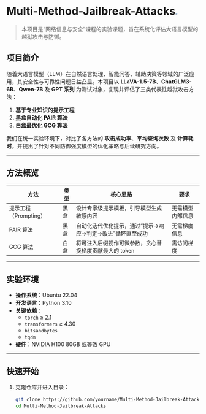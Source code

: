 # Multi-Method-Jailbreak-Attacks<img src="Figures/大模型.svg" alt="icon" width="5" height="5" />



> 本项目是“网络信息与安全”课程的实验课题，旨在系统化评估大语言模型的越狱攻击与防御。

## 项目简介

随着大语言模型（LLM）在自然语言处理、智能问答、辅助决策等领域的广泛应用，其安全性与可靠性问题日益凸显。本项目以 **LLaVA-1.5-7B**、**ChatGLM3-6B**、**Qwen-7B** 及 **GPT 系列** 为测试对象，复现并评估了三类代表性越狱攻击方法：  
1. **基于专业知识的提示工程**  
2. **黑盒自动化 PAIR 算法**  
3. **白盒最优化 GCG 算法**  

我们在统一实验环境下，对比了各方法的 **攻击成功率**、**平均查询次数** 及 **计算耗时**，并提出了针对不同防御强度模型的优化策略与后续研究方向。

---

## 方法概览

| 方法                   | 类型    | 核心思路                                                     | 要求           |
| ---------------------- | ------- | ------------------------------------------------------------ | -------------- |
| 提示工程（Prompting）  | 黑盒    | 设计专家级提示模板，引导模型生成敏感内容                     | 无需模型内部信息 |
| PAIR 算法              | 黑盒    | 自动化迭代优化提示，通过“提示→响应→判定→改进”循环直至成功   | 无需梯度信息   |
| GCG 算法               | 白盒    | 将可注入后缀视作可微参数，贪心替换梯度贡献最大的 token        | 需访问梯度     |

---

## 实验环境

- **操作系统**：Ubuntu 22.04  
- **开发语言**：Python 3.10  
- **关键依赖**：
  - `torch` ≥ 2.1  
  - `transformers` ≥ 4.30  
  - `bitsandbytes`  
  - `tqdm`  
- **硬件**：NVIDIA H100 80GB 或等效 GPU  

---

## 快速开始

1. 克隆仓库并进入目录：
   ```bash
   git clone https://github.com/yourname/Multi-Method-Jailbreak-Attacks.git
   cd Multi-Method-Jailbreak-Attacks

